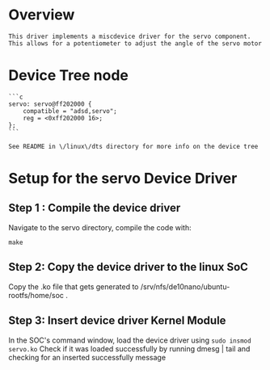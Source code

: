 # Overview

    This driver implements a miscdevice driver for the servo component. This allows for a potentiometer to adjust the angle of the servo motor

# Device Tree node

    ```c
    servo: servo@ff202000 {
        compatible = "adsd,servo";
        reg = <0xff202000 16>;
    };
    ```

    See README in \/linux\/dts directory for more info on the device tree

# Setup for the servo Device Driver

## Step 1 : Compile the device driver

Navigate to the servo directory, compile the code with: 

```make```

## Step 2: Copy the device driver to the linux SoC

Copy the .ko file that gets generated to /srv/nfs/de10nano/ubuntu-rootfs/home/soc .

## Step 3: Insert device driver Kernel Module

In the SOC's command window, load the device driver using
```sudo insmod servo.ko``` 
Check if it was loaded successfully by running dmesg | tail and checking for an inserted successfully message